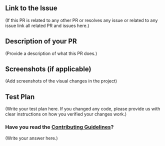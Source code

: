 <!--
Thank you for sending the PR! We appreciate you spending the time to work on these changes.

Help us understand your motivation by explaining why you decided to make this change.

You can learn more about contributing to BootBlox here: https://github.com/s-katte/React-Code-Pen/blob/master/CONTRIBUTING.md

Happy contributing!

-->

## Link to the Issue

(If this PR is related to any other PR or resolves any issue or related to any issue link all related PR and issues here.)

## Description of your PR

(Provide a description of what this PR does.)

## Screenshots (if applicable)

(Add screenshots of the visual changes in the project)

## Test Plan

(Write your test plan here. If you changed any code, please provide us with clear instructions on how you verified your changes work.)

### Have you read the [Contributing Guidelines](https://github.com/s-katte/React-Code-Pen/blob/master/CONTRIBUTING.md)?

(Write your answer here.)
